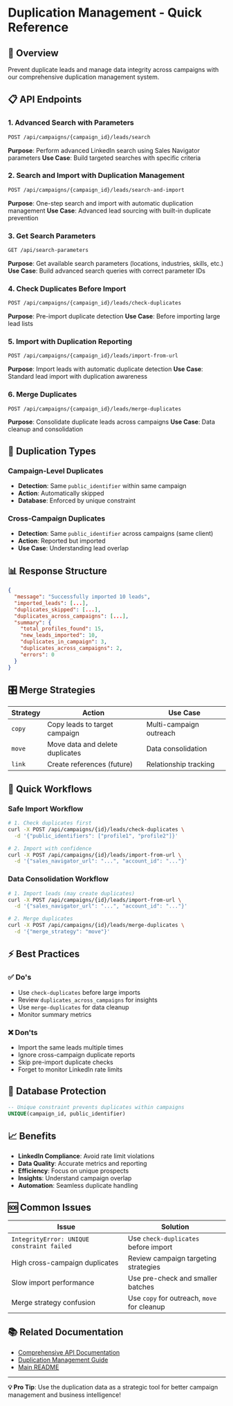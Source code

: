 # Duplication Management - Quick Reference

## 🎯 Overview
Prevent duplicate leads and manage data integrity across campaigns with our comprehensive duplication management system.

## 📋 API Endpoints

### 1. Advanced Search with Parameters
```bash
POST /api/campaigns/{campaign_id}/leads/search
```
**Purpose**: Perform advanced LinkedIn search using Sales Navigator parameters
**Use Case**: Build targeted searches with specific criteria

### 2. Search and Import with Duplication Management
```bash
POST /api/campaigns/{campaign_id}/leads/search-and-import
```
**Purpose**: One-step search and import with automatic duplication management
**Use Case**: Advanced lead sourcing with built-in duplicate prevention

### 3. Get Search Parameters
```bash
GET /api/search-parameters
```
**Purpose**: Get available search parameters (locations, industries, skills, etc.)
**Use Case**: Build advanced search queries with correct parameter IDs

### 4. Check Duplicates Before Import
```bash
POST /api/campaigns/{campaign_id}/leads/check-duplicates
```
**Purpose**: Pre-import duplicate detection
**Use Case**: Before importing large lead lists

### 5. Import with Duplication Reporting
```bash
POST /api/campaigns/{campaign_id}/leads/import-from-url
```
**Purpose**: Import leads with automatic duplicate detection
**Use Case**: Standard lead import with duplication awareness

### 6. Merge Duplicates
```bash
POST /api/campaigns/{campaign_id}/leads/merge-duplicates
```
**Purpose**: Consolidate duplicate leads across campaigns
**Use Case**: Data cleanup and consolidation

## 🔄 Duplication Types

### Campaign-Level Duplicates
- **Detection**: Same `public_identifier` within same campaign
- **Action**: Automatically skipped
- **Database**: Enforced by unique constraint

### Cross-Campaign Duplicates
- **Detection**: Same `public_identifier` across campaigns (same client)
- **Action**: Reported but imported
- **Use Case**: Understanding lead overlap

## 📊 Response Structure

```json
{
  "message": "Successfully imported 10 leads",
  "imported_leads": [...],
  "duplicates_skipped": [...],
  "duplicates_across_campaigns": [...],
  "summary": {
    "total_profiles_found": 15,
    "new_leads_imported": 10,
    "duplicates_in_campaign": 3,
    "duplicates_across_campaigns": 2,
    "errors": 0
  }
}
```

## 🎛️ Merge Strategies

| Strategy | Action | Use Case |
|----------|--------|----------|
| `copy` | Copy leads to target campaign | Multi-campaign outreach |
| `move` | Move data and delete duplicates | Data consolidation |
| `link` | Create references (future) | Relationship tracking |

## 🚀 Quick Workflows

### Safe Import Workflow
```bash
# 1. Check duplicates first
curl -X POST /api/campaigns/{id}/leads/check-duplicates \
  -d '{"public_identifiers": ["profile1", "profile2"]}'

# 2. Import with confidence
curl -X POST /api/campaigns/{id}/leads/import-from-url \
  -d '{"sales_navigator_url": "...", "account_id": "..."}'
```

### Data Consolidation Workflow
```bash
# 1. Import leads (may create duplicates)
curl -X POST /api/campaigns/{id}/leads/import-from-url \
  -d '{"sales_navigator_url": "...", "account_id": "..."}'

# 2. Merge duplicates
curl -X POST /api/campaigns/{id}/leads/merge-duplicates \
  -d '{"merge_strategy": "move"}'
```

## ⚡ Best Practices

### ✅ Do's
- Use `check-duplicates` before large imports
- Review `duplicates_across_campaigns` for insights
- Use `merge-duplicates` for data cleanup
- Monitor summary metrics

### ❌ Don'ts
- Import the same leads multiple times
- Ignore cross-campaign duplicate reports
- Skip pre-import duplicate checks
- Forget to monitor LinkedIn rate limits

## 🔧 Database Protection

```sql
-- Unique constraint prevents duplicates within campaigns
UNIQUE(campaign_id, public_identifier)
```

## 📈 Benefits

- **LinkedIn Compliance**: Avoid rate limit violations
- **Data Quality**: Accurate metrics and reporting
- **Efficiency**: Focus on unique prospects
- **Insights**: Understand campaign overlap
- **Automation**: Seamless duplicate handling

## 🆘 Common Issues

| Issue | Solution |
|-------|----------|
| `IntegrityError: UNIQUE constraint failed` | Use `check-duplicates` before import |
| High cross-campaign duplicates | Review campaign targeting strategies |
| Slow import performance | Use pre-check and smaller batches |
| Merge strategy confusion | Use `copy` for outreach, `move` for cleanup |

## 📚 Related Documentation

- [Comprehensive API Documentation](COMPREHENSIVE_API_DOCUMENTATION.md)
- [Duplication Management Guide](DUPLICATION_MANAGEMENT_GUIDE.md)
- [Main README](README.md)

---

**💡 Pro Tip**: Use the duplication data as a strategic tool for better campaign management and business intelligence! 